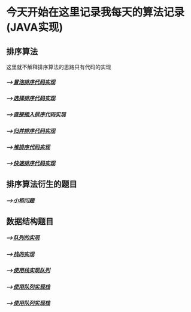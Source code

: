 # 今天开始在这里记录我每天的算法记录(JAVA实现)

## 排序算法

  这里就不解释排序算法的思路只有代码的实现
  
  ##### -->[冒泡排序代码实现](https://github.com/ScureHu/frameNote/edit/master/Algorithm/sort/BubbleSort.java)
  ##### -->[选择排序代码实现](https://github.com/ScureHu/frameNote/edit/master/Algorithm/sort/SelectionSort.java)
  ##### -->[直接插入排序代码实现](https://github.com/ScureHu/frameNote/edit/master/Algorithm/sort/InsertSort.java)
  ##### -->[归并排序代码实现](https://github.com/ScureHu/frameNote/edit/master/Algorithm/sort/MergerSort.java)
  ##### -->[堆排序代码实现](https://github.com/ScureHu/frameNote/edit/master/Algorithm/sort/HeapSort.java)
  ##### -->[快速排序代码实现](https://github.com/ScureHu/frameNote/edit/master/Algorithm/sort/QuickSort.java)
  
## 排序算法衍生的题目
  ##### -->[小和问题](https://github.com/ScureHu/frameNote/blob/master/Algorithm/problem/SmallSum.md)
  
## 数据结构题目

  ##### -->[队列的实现](https://github.com/ScureHu/frameNote/blob/master/Algorithm/DataStructure/Queue.java)
  ##### -->[栈的实现](https://github.com/ScureHu/frameNote/blob/master/Algorithm/DataStructure/Stack.java)
  ##### -->[使用栈实现队列](https://github.com/ScureHu/frameNote/blob/master/Algorithm/DataStructure/TwoStacksQueue.java)
  ##### -->[使用队列实现栈](https://github.com/ScureHu/frameNote/blob/master/Algorithm/DataStructure/TwoQueueStack.java)
  ##### -->[使用队列实现栈](https://github.com/ScureHu/frameNote/blob/master/Algorithm/DataStructure/GetMinStack.md)

